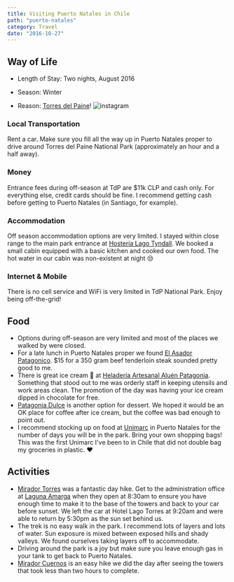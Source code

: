 ```yaml
---
title: Visiting Puerto Natales in Chile
path: "puerto-natales"
category: Travel
date: "2016-10-27"
---
```


## Way of Life

- Length of Stay: Two nights, August 2016

- Season: Winter

- Reason: [Torres del Paine](http://4sq.com/2a74n7C)!
  ![instagram](BISYdAXB_a2)

### Local Transportation

Rent a car. Make sure you fill all the way up in Puerto Natales proper to drive
around Torres del Paine National Park (approximately an hour and a half away).

### Money

Entrance fees during off-season at TdP are \$11k CLP and cash only.
For everything else, credit cards should be fine. I recommend getting cash before
getting to Puerto Natales (in Santiago, for example).

### Accommodation

Off season accommodation options are very limited. I stayed within close range to the
main park entrance at [Hostería Lago Tyndall](http://4sq.com/2aezWv5). We booked a small cabin equipped with a basic
kitchen and cooked our own food. The hot water in our cabin was non-existent at night :unamused:

### Internet & Mobile

There is no cell service and WiFi is very limited in TdP National Park. Enjoy being off-the-grid!

## Food

- Options during off-season are very limited and most of the places we walked by were closed.
- For a late lunch in Puerto Natales proper we found [El Asador Patagonico](http://4sq.com/2a2gDEF).
  \$15 for a 350 gram beef tenderloin steak sounded pretty good to me.
- There is great ice cream :ice_cream: at [Heladería Artesanal Aluén Patagonia](http://4sq.com/2anG8D0). Something that stood out to me was orderly staff in keeping utensils and work areas clean.
  The promotion of the day was having your ice cream dipped in chocolate for free.
- [Patagonia Dulce](http://4sq.com/zdIIM4) is another option for dessert. We hoped it would be an OK place for coffee after ice cream, but the coffee was bad enough to point out.
- I recommend stocking up on food at [Unimarc](http://4sq.com/zm3SUU) in Puerto Natales for the number of days you will be in the park.
  Bring your own shopping bags! This was the first Unimarc I've been to in Chile that did not double bag my groceries in plastic. :heart:

## Activities

- [Mirador Torres](http://www.trekkingchile.com/ES/trekking-torrespaine.htm) was a fantastic day hike. Get to the administration office at [Laguna Amarga](http://patagonia-chile.com/site/destinos/torres-del-paine/laguna-amarga/) when they open at 8:30am to ensure you
  have enough time to make it to the base of the towers and back to your car before sunset. We left the car at Hotel Lago Torres at 9:20am
  and were able to return by 5:30pm as the sun set behind us.
- The trek is no easy walk in the park. I recommend lots of layers and lots of water.
  Sun exposure is mixed between exposed hills and shady valleys. We found ourselves taking layers off to accommodate.
- Driving around the park is a joy but make sure you leave enough gas in your tank to get back to Puerto Natales.
- [Mirador Cuernos](http://www.itorresdelpaine.com/torres-del-paine/atractivos/montanas/) is an easy hike we did the day after seeing the towers that took less than two hours to complete.
